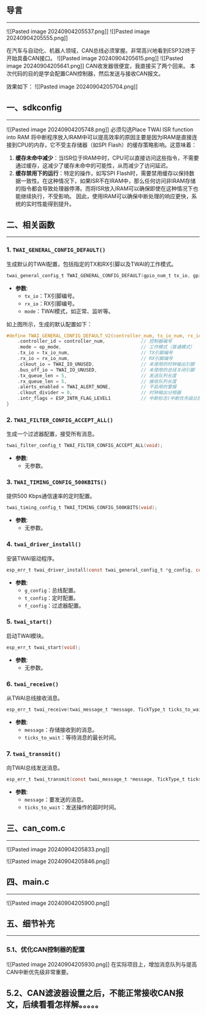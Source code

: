 ## 导言
---
![[Pasted image 20240904205537.png]]
![[Pasted image 20240904205555.png]]

在汽车与自动化、机器人领域，CAN总线必须掌握。非常高兴地看到ESP32终于开始具备CAN接口。
![[Pasted image 20240904205615.png]]
![[Pasted image 20240904205641.png]]
CAN收发器很便宜，我直接买了两个回来。
本次代码的目的是学会配置CAN控制器，然后发送与接收CAN报文。

效果如下：
![[Pasted image 20240904205704.png]]
## 一、sdkconfig
---
![[Pasted image 20240904205748.png]]
必须勾选Place TWAI ISR function into RAM
将中断程序放入IRAM中可以提高效率的原因主要是因为IRAM是直接连接到CPU的内存，它不受主存储器（如SPI Flash）的缓存策略影响。这意味着：
1. **缓存未命中减少**：当ISR位于IRAM中时，CPU可以直接访问这些指令，不需要通过缓存，这减少了缓存未命中的可能性，从而减少了访问延迟。
2. **缓存禁用下的运行**：特定的操作，如写SPI Flash时，需要禁用缓存以保持数据一致性。在这种情况下，如果ISR不在IRAM中，那么任何访问非IRAM存储的指令都会导致处理器停滞。而将ISR放入IRAM可以确保即使在这种情况下也能继续执行，不受影响。
因此，使用IRAM可以确保中断处理的响应更快，系统的实时性能得到提升。

## 二、相关函数
---
### 1. **`TWAI_GENERAL_CONFIG_DEFAULT()`**
生成默认的TWAI配置，包括指定的TX和RX引脚以及TWAI的工作模式。
```c
twai_general_config_t TWAI_GENERAL_CONFIG_DEFAULT(gpio_num_t tx_io, gpio_num_t rx_io, twai_mode_t mode);
```
- **参数**:
    - `tx_io`：TX引脚编号。
    - `rx_io`：RX引脚编号。
    - `mode`：TWAI模式，如正常、监听等。

如上图所示，生成的默认配置如下：

```c
#define TWAI_GENERAL_CONFIG_DEFAULT_V2(controller_num, tx_io_num, rx_io_num, op_mode) {
    .controller_id = controller_num,             // 控制器编号
    .mode = op_mode,                             // 工作模式（普通模式）
    .tx_io = tx_io_num,                          // TX引脚编号
    .rx_io = rx_io_num,                          // RX引脚编号
    .clkout_io = TWAI_IO_UNUSED,                 // 未使用的时钟输出引脚
    .bus_off_io = TWAI_IO_UNUSED,                // 未使用的总线关闭引脚
    .tx_queue_len = 5,                           // 发送队列长度
    .rx_queue_len = 5,                           // 接收队列长度
    .alerts_enabled = TWAI_ALERT_NONE,           // 不启用的警报
    .clkout_divider = 0,                         // 时钟输出分频器
    .intr_flags = ESP_INTR_FLAG_LEVEL1           // 中断标志(中断优先级比较低!!!）
}

```

### 2. **`TWAI_FILTER_CONFIG_ACCEPT_ALL()`**

生成一个过滤器配置，接受所有消息。

```c
twai_filter_config_t TWAI_FILTER_CONFIG_ACCEPT_ALL(void);
```

- **参数**:
    - 无参数。

### 3. **`TWAI_TIMING_CONFIG_500KBITS()`**

提供500 Kbps通信速率的定时配置。

```c
twai_timing_config_t TWAI_TIMING_CONFIG_500KBITS(void);
```

- **参数**:
    - 无参数。

### 4. **`twai_driver_install()`**

安装TWAI驱动程序。

```c
esp_err_t twai_driver_install(const twai_general_config_t *g_config, const twai_timing_config_t *t_config, const twai_filter_config_t *f_config);
```

- **参数**:
    - `g_config`：总线配置。
    - `t_config`：定时配置。
    - `f_config`：过滤器配置。

### 5. **`twai_start()`**

启动TWAI模块。

```c
esp_err_t twai_start(void);
```

- **参数**:
    - 无参数。

### 6. **`twai_receive()`**

从TWAI总线接收消息。

```c
esp_err_t twai_receive(twai_message_t *message, TickType_t ticks_to_wait);
```

- **参数**:
    - `message`：存储接收到的消息。
    - `ticks_to_wait`：等待消息的最长时间。

### 7. **`twai_transmit()`**

向TWAI总线发送消息。

```c
esp_err_t twai_transmit(const twai_message_t *message, TickType_t ticks_to_wait);
```

- **参数**:
    - `message`：要发送的消息。
    - `ticks_to_wait`：发送操作的超时时间。

## 三、can_com.c
---
![[Pasted image 20240904205833.png]]

![[Pasted image 20240904205846.png]]


## 四、main.c
---
![[Pasted image 20240904205900.png]]
## 五、细节补充
---
### 5.1、优化CAN控制器的配置
![[Pasted image 20240904205930.png]]
在实际项目上，增加消息队列与提高CAN中断优先级非常重要。

## 5.2、CAN滤波器设置之后，不能正常接收CAN报文，后续看看怎样解。。。。。